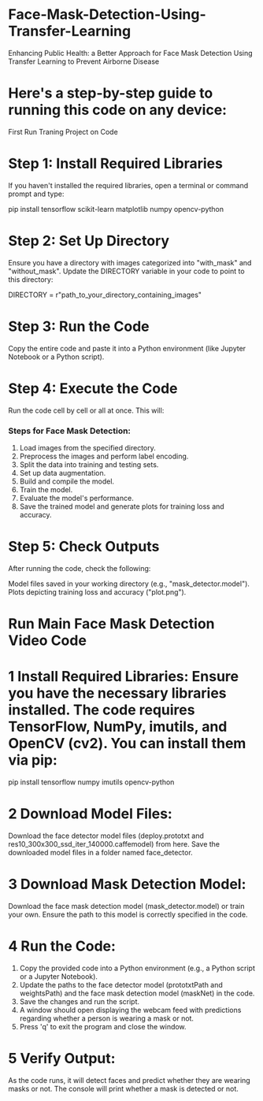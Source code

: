 # Face-Mask-Detection-Using-Transfer-Learning
Enhancing Public Health: a Better Approach for Face Mask Detection Using Transfer Learning to Prevent Airborne Disease


# Here's a step-by-step guide to running this code on any device:
First Run Traning Project on Code

# Step 1: Install Required Libraries
If you haven't installed the required libraries, open a terminal or command prompt and type:

pip install tensorflow scikit-learn matplotlib numpy opencv-python


# Step 2: Set Up Directory
Ensure you have a directory with images categorized into "with_mask" and "without_mask". Update the DIRECTORY variable in your code to point to this directory:

DIRECTORY = r"path_to_your_directory_containing_images"


# Step 3: Run the Code
Copy the entire code and paste it into a Python environment (like Jupyter Notebook or a Python script).

# Step 4: Execute the Code
Run the code cell by cell or all at once. This will:

### Steps for Face Mask Detection:

1. Load images from the specified directory.
2. Preprocess the images and perform label encoding.
3. Split the data into training and testing sets.
4. Set up data augmentation.
5. Build and compile the model.
6. Train the model.
7. Evaluate the model's performance.
8. Save the trained model and generate plots for training loss and accuracy.


# Step 5: Check Outputs
After running the code, check the following:

Model files saved in your working directory (e.g., "mask_detector.model").
Plots depicting training loss and accuracy ("plot.png").


# Run Main Face Mask Detection Video Code

# 1 Install Required Libraries: Ensure you have the necessary libraries installed. The code requires TensorFlow, NumPy, imutils, and OpenCV (cv2). You can install them via pip:

pip install tensorflow numpy imutils opencv-python

# 2 Download Model Files:

Download the face detector model files (deploy.prototxt and res10_300x300_ssd_iter_140000.caffemodel) from here.
Save the downloaded model files in a folder named face_detector.
# 3 Download Mask Detection Model:

Download the face mask detection model (mask_detector.model) or train your own. Ensure the path to this model is correctly specified in the code.

# 4 Run the Code:

1. Copy the provided code into a Python environment (e.g., a Python script or a Jupyter Notebook).
2. Update the paths to the face detector model (prototxtPath and weightsPath) and the face mask detection model (maskNet) in the code.
3. Save the changes and run the script.
4. A window should open displaying the webcam feed with predictions regarding whether a person is wearing a mask or not.
5. Press 'q' to exit the program and close the window.

# 5 Verify Output:

As the code runs, it will detect faces and predict whether they are wearing masks or not. The console will print whether a mask is detected or not.
